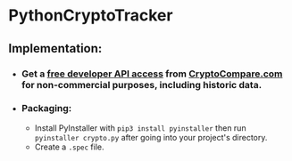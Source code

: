 # PythonCryptoTracker
 
## Implementation:
* ### Get a [free developer API access](https://min-api.cryptocompare.com/) from [CryptoCompare.com](http://cryptocompae.com/) for non-commercial purposes, including historic data.
* ### Packaging:
    * Install PyInstaller with `pip3 install pyinstaller` then run `pyinstaller crypto.py` after going into your project's directory.
    * Create a `.spec` file.